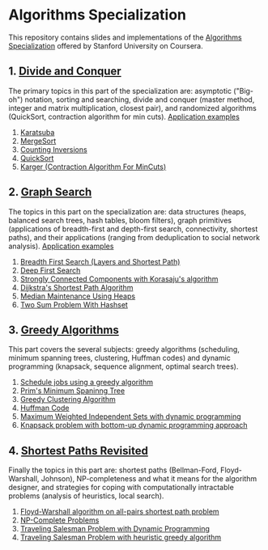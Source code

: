 # Algorithms Specialization

This repository contains slides and implementations of the [Algorithms Specialization](https://www.coursera.org/specializations/algorithms#courses) offered by Stanford University on Coursera.

## 1. [Divide and Conquer](https://github.com/StephanePEILLET/Algorithms_Specialization/tree/main/Course%201%20-%20Divide%20and%20Conquer)

  The primary topics in this part of the specialization are: asymptotic ("Big-oh") notation, sorting and searching, divide and conquer (master method, integer and matrix multiplication, closest pair), and randomized algorithms (QuickSort, contraction algorithm for min cuts).
[Application examples](https://github.com/StephanePEILLET/Algorithms_Specialization/blob/main/Course%201%20-%20Divide%20and%20Conquer/Codes/Application%20examples.ipynb)

1. [Karatsuba](https://github.com/StephanePEILLET/Algorithms_Specialization/blob/main/Course%201%20-%20Divide%20and%20Conquer/Codes/karatsuba.py)  
2. [MergeSort](https://github.com/StephanePEILLET/Algorithms_Specialization/blob/main/Course%201%20-%20Divide%20and%20Conquer/Codes/mergesort.py)  
3. [Counting Inversions](https://github.com/StephanePEILLET/Algorithms_Specialization/blob/main/Course%201%20-%20Divide%20and%20Conquer/Codes/counting_inversions.py)  
4. [QuickSort](https://github.com/StephanePEILLET/Algorithms_Specialization/blob/main/Course%201%20-%20Divide%20and%20Conquer/Codes/quicksort.py)
5. [Karger (Contraction Algorithm For MinCuts)](https://github.com/StephanePEILLET/Algorithms_Specialization/blob/main/Course%201%20-%20Divide%20and%20Conquer/Codes/karger.py)

## 2. [Graph Search](https://github.com/StephanePEILLET/Algorithms_Specialization/tree/main/Course%202%20-%20Graph%20Search%20) 

  The topics in this part on the specialization are: data structures (heaps, balanced search trees, hash tables, bloom filters), graph primitives (applications of breadth-first and depth-first search, connectivity, shortest paths), and their applications (ranging from deduplication to social network analysis).
[Application examples](https://github.com/StephanePEILLET/Algorithms_Specialization/blob/main/Course%202%20-%20Graph%20Search%20/Codes/Application%20Examples.ipynb)

1. [Breadth First Search (Layers and Shortest Path)](https://github.com/StephanePEILLET/Algorithms_Specialization/blob/main/Course%202%20-%20Graph%20Search%20/Codes/BFS.py)
2. [Deep First Search](https://github.com/StephanePEILLET/Algorithms_Specialization/blob/main/Course%202%20-%20Graph%20Search%20/Codes/DFS.py)  
3. [Strongly Connected Components with Korasaju's algorithm](https://github.com/StephanePEILLET/Algorithms_Specialization/blob/main/Course%202%20-%20Graph%20Search%20/Codes/korasaju.py)
4. [Dijkstra's Shortest Path Algorithm](https://github.com/StephanePEILLET/Algorithms_Specialization/blob/main/Course%202%20-%20Graph%20Search%20/Codes/dijkstra.py)
5. [Median Maintenance Using Heaps](https://github.com/StephanePEILLET/Algorithms_Specialization/blob/main/Course%202%20-%20Graph%20Search%20/Codes/median_maintenance.py)
6. [Two Sum Problem With Hashset](https://github.com/StephanePEILLET/Algorithms_Specialization/blob/main/Course%202%20-%20Graph%20Search%20/Codes/two_sum_hashset.py)

## 3. [Greedy Algorithms](https://github.com/StephanePEILLET/Algorithms_Specialization/tree/main/Course%203%20-%20Greedy%20Algorithms)

  This part covers the several subjects: greedy algorithms (scheduling, minimum spanning trees, clustering, Huffman codes) and dynamic programming (knapsack, sequence alignment, optimal search trees).

1. [Schedule jobs using a greedy algorithm](https://github.com/StephanePEILLET/Algorithms_Specialization/tree/main/Course%203%20-%20Greedy%20Algorithms/Codes/)
2. [Prim's Minimum Spaninng Tree](https://github.com/StephanePEILLET/Algorithms_Specialization/tree/main/Course%203%20-%20Greedy%20Algorithms/Codes/)
3. [Greedy Clustering Algorithm](https://github.com/StephanePEILLET/Algorithms_Specialization/tree/main/Course%203%20-%20Greedy%20Algorithms/Codes/)
4. [Huffman Code](https://github.com/StephanePEILLET/Algorithms_Specialization/tree/main/Course%203%20-%20Greedy%20Algorithms/Codes/)
5. [Maximum Weighted Independent Sets with dynamic programming](https://github.com/StephanePEILLET/Algorithms_Specialization/tree/main/Course%203%20-%20Greedy%20Algorithms/Codes/)
6. [Knapsack problem with bottom-up dynamic programming approach](https://github.com/StephanePEILLET/Algorithms_Specialization/tree/main/Course%203%20-%20Greedy%20Algorithms/Codes/)
  
## 4. [Shortest Paths Revisited](https://github.com/StephanePEILLET/Algorithms_Specialization/tree/main/Course%204%20-%20Shortest%20Paths%20Revisited%20)

  Finally the topics in this part are: shortest paths (Bellman-Ford, Floyd-Warshall, Johnson), NP-completeness and what it means for the algorithm designer, and strategies for coping with computationally intractable problems (analysis of heuristics, local search).
  
1. [Floyd-Warshall algorithm on all-pairs shortest path problem](https://github.com/StephanePEILLET/Algorithms_Specialization/tree/main/Course%204%20-%20Shortest%20Paths%20Revisited%20/Codes/)
2. [NP-Complete Problems](https://github.com/StephanePEILLET/Algorithms_Specialization/tree/main/Course%204%20-%20Shortest%20Paths%20Revisited%20/Codes/)
3. [Traveling Salesman Problem with Dynamic Programming](https://github.com/StephanePEILLET/Algorithms_Specialization/tree/main/Course%204%20-%20Shortest%20Paths%20Revisited%20/Codes/)
4. [Traveling Salesman Problem with heuristic greedy algorithm](https://github.com/StephanePEILLET/Algorithms_Specialization/tree/main/Course%204%20-%20Shortest%20Paths%20Revisited%20/Codes/)
